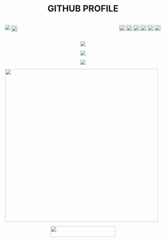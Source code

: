 <h1 align="center"><b>GITHUB PROFILE </b></h1><br>
<img src="https://telegra.ph/file/9142e8ab1f494dc7f082d.png" />
<a href="https://www.reddit.com/user">
  <img align="center" alt="XNewbie Reddit" width="20px" src="https://cdn.jsdelivr.net/npm/simple-icons@v3/icons/reddit.svg" />
</a>
<a href="https://www.youtube.com">
  <img align="right" alt="XNewbie Youtube Channel" width="20px" src="https://cdn.jsdelivr.net/npm/simple-icons@v3/icons/youtube.svg" />
</a>
<a href="https://pinterest.com/adekmaulana">
  <img align="right" alt="XNewbie Pinterest" width="20px" src="https://cdn.jsdelivr.net/npm/simple-icons@v3/icons/pinterest.svg" />
</a>
<a href="https://t.me/adekys">
  <img align="right" alt="XNewbie Telegram" width="20px" src="https://cdn.jsdelivr.net/npm/simple-icons@v3/icons/telegram.svg" />
</a>
<a href="https://twitter.com">
  <img align="right" alt="XNewbie Twitter" width="20px" src="https://cdn.jsdelivr.net/npm/simple-icons@v3/icons/twitter.svg" />
</a>
<a href="https://www.instagram.com/">
  <img align="right" alt="XNewbie Instagram" width="20px" src="https://cdn.jsdelivr.net/npm/simple-icons@v3/icons/instagram.svg" />
</a>
<a href="https://www.facebook.com">
  <img align="right" alt="XNewbie Facebook" width="20px" src="https://cdn.jsdelivr.net/npm/simple-icons@v3/icons/facebook.svg" />
</a>
<br>
<br><p align="center"><a href="https://github.com/X-Newbie"><img src="https://img.shields.io/badge/dynamic/json?logo=github&label=GitHub+Followers&labelColor=282c34&color=181717&query=%24.data.totalSubs&url=https%3A%2F%2Fapi.spencerwoo.com%2Fsubstats%2F%3Fsource%3Dgithub%26queryKey%3DX-Newbie&longCache=true"></a></p>
<p align="center"><a href="https://github.com/X-Newbie"><img src="https://github-readme-stats.vercel.app/api?username=X-Newbie&show_icons=true&theme=radical"></a></p>
<p align="center"><a href="https://github.com/X-Newbie"><img src="https://github-readme-stats.vercel.app/api/top-langs/?username=X-Newbie&theme=radical&layout=compact"></a></p>
<img src="https://camo.githubusercontent.com/992babdffd8c74a1502de375fbdf7e4d54773242/68747470733a2f2f6d656469612e67697068792e636f6d2f6d656469612f53576f536b4e36447854737a71494b4571762f67697068792e676966" width="495px">

<p align="center"><a href="https://t.me/XBOT_SUPPORT">   <img src="https://img.shields.io/badge/JOIN%20CHANNEL-red?style=flat&logo" width="210" height="34.45" /></a>
